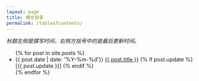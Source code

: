 ```yaml
---
layout: page
title: 博文目录
permalink: /tableofcontents/
---
```


<i>标题左侧是撰写时间，右侧方括号中的是最后更新时间。</i>

<ul>
  {% for post in site.posts %}
    <li>
      {{ post.date | date: '%Y-%m-%d'}}
      <a href="{{ post.url }}">{{ post.title }}</a>
      {% if post.update %}
          [{{ post.update }}]
      {% endif %}
    </li>
  {% endfor %}
</ul>
